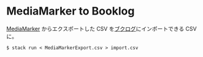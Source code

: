 # MediaMarker to Booklog

[MediaMarker](http://mediamarker.net) からエクスポートした CSV を[ブクログ](https://booklog.jp)にインポートできる CSV に。

```
$ stack run < MediaMarkerExport.csv > import.csv
```
